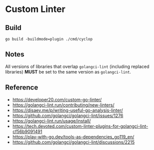 # Custom Linter

## Build

`go build -buildmode=plugin ./cmd/cyclop`

## Notes

All versions of libraries that overlap `golangci-lint` (including replaced libraries) **MUST** be set to the same version as `golangci-lint`.

## Reference

- <https://developer20.com/custom-go-linter/>
- <https://golangci-lint.run/contributing/new-linters/>
- <https://disaev.me/p/writing-useful-go-analysis-linter/>
- <https://github.com/golangci/golangci-lint/issues/1276>
- <https://golangci-lint.run/usage/install/>
- <https://tech.devoted.com/custom-linter-plugins-for-golangci-lint-cf56b9091491>
- <https://play-with-go.dev/tools-as-dependencies_go119_en/>
- <https://github.com/golangci/golangci-lint/discussions/2215>

